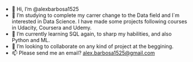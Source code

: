 - 👋 Hi, I’m @alexbarbosa1525
- 👀 I’m studying to complete my carrer change to the Data field and I`m interested in Data Science. I have made some projects following courses in Udacity, Coursera and Udemy.
- 🌱 I’m currently learning SQL again, to sharp my habilities, and also Python and ML.
- 💞️ I’m looking to collaborate on any kind of project at the beggining.
- 📫 Please send me an email? alex.barbosa1525@gmail.com

<!---
alexbarbosa1525/alexbarbosa1525 is a ✨ special ✨ repository because its `README.md` (this file) appears on your GitHub profile.
You can click the Preview link to take a look at your changes.
--->
